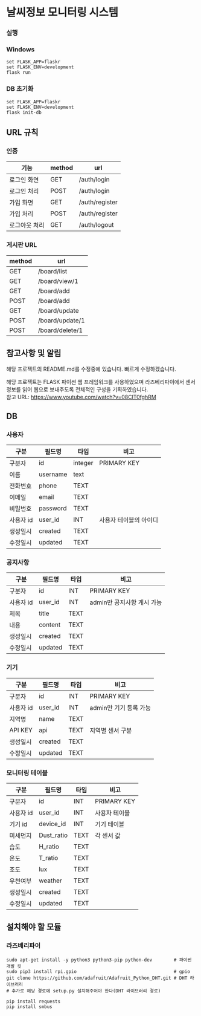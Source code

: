# 날씨정보 모니터링 시스템

### 실행

### Windows

```
set FLASK_APP=flaskr
set FLASK_ENV=development
flask run
```

### DB 초기화

```
set FLASK_APP=flaskr
set FLASK_ENV=development
flask init-db
```

## URL 규칙

### 인증

| 기능 | method | url |
| --- | --- | --- |
| 로그인 화면 | GET | /auth/login |
| 로그인 처리| POST | /auth/login |
| 가입 화면 | GET | /auth/register |
| 가입 처리 | POST | /auth/register |
| 로그아웃 처리 | GET | /auth/logout |

### 게시판 URL
| method | url |
| --- | --- |
| GET | /board/list |
| GET | /board/view/1 |
| GET | /board/add |
| POST | /board/add |
| GET | /board/update |
| POST | /board/update/1 |
| POST | /board/delete/1 |

## 참고사항 및 알림
해당 프로젝트의 README.md를 수정중에 있습니다.
빠르게 수정하겠습니다.

해당 프로젝트는 FLASK 파이썬 웹 프레임워크를 사용하였으며
라즈베리파이에서 센서 정보를 읽어 웹으로 보내주도록 전체적인 구성을 기획하였습니다.   
참고 URL: https://www.youtube.com/watch?v=08ClT0fghRM

## DB
### 사용자

| 구분 | 필드명 | 타입 | 비고 |
| ---- | ---- | ---- | ---- |
| 구분자 | id | integer | PRIMARY KEY |
| 이름 | username | text |  |
| 전화번호 | phone | TEXT |  |
| 이메일 | email | TEXT |  |
| 비밀번호 | password | TEXT | |
| 사용자 id | user_id | INT | 사용자 테이블의 아이디 |
| 생성일시 | created | TEXT | |
| 수정일시 | updated | TEXT | |

### 공지사항
| 구분 | 필드명 | 타입 | 비고 |
| ---- | ---- | ---- | ---- |
| 구분자 | id | INT | PRIMARY KEY |
| 사용자 id | user_id | INT | admin만 공지사항 게시 가능 |
| 제목 | title | TEXT |  |
| 내용 | content | TEXT |  |
| 생성일시 | created | TEXT |  |
| 수정일시 | updated | TEXT |  |

### 기기
| 구분 | 필드명 | 타입 | 비고 |
| ---- | ---- | ---- | ---- |
| 구분자 | id | INT | PRIMARY KEY |
| 사용자 id | user_id | INT | admin만 기기 등록 가능 |
| 지역명 | name | TEXT |  |
| API KEY | api | TEXT | 지역별 센서 구분 |
| 생성일시 | created | TEXT |  |
| 수정일시 | updated | TEXT |  |

### 모니터링 테이블
| 구분 | 필드명 | 타입 | 비고 |
| ---- | ---- | ---- | ---- |
| 구분자 | id | INT | PRIMARY KEY |
| 사용자 id | user_id | INT | 사용자 테이블 |
| 기기 id | device_id | INT | 기기 테이블 |
| 미세먼지 | Dust_ratio | TEXT | 각 센서 값  |
| 습도 | H_ratio | TEXT |  |
| 온도 | T_ratio | TEXT |  |
| 조도 | lux | TEXT |  |
| 우천여부 | weather | TEXT |  |
| 생성일시 | created | TEXT |  |
| 수정일시 | updated | TEXT |  |


## 설치해야 할 모듈

### 라즈베리파이
```
sudo apt-get install -y python3 python3-pip python-dev        # 파이썬 개발 킷
sudo pip3 install rpi.gpio                                    # gpio
git clone https://github.com/adafruit/Adafruit_Python_DHT.git # DHT 라이브러리
# 추가로 해당 경로에 setup.py 설치해주어야 한다(DHT 라이브러리 경로)

pip install requests
pip install smbus
```
